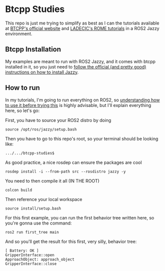 # Btcpp Studies

This repo is just me trying to simplify as best as I can the tutorials available at [BTCPP's official website](https://www.behaviortree.dev/) and [LADECIC's ROME tutorials](https://github.com/lesunb/rome2024_tutorials) in a ROS2 Jazzy environment.

## Btcpp Installation

My examples are meant to run with ROS2 Jazzy, and it comes with btcpp installed in it, so you just need to [follow the official (and pretty good) instructions on how to install Jazzy](https://docs.ros.org/en/jazzy/Installation.html).

## How to run

In my tutorials, I'm going to run everything on ROS2, so [understanding how to use it before trying this](https://docs.ros.org/en/jazzy/Tutorials/Beginner-Client-Libraries.html) is highly advisable, but I'll explain everything here, so let's go:

First, you have to source your ROS2 distro by doing

`source /opt/ros/jazzy/setup.bash`

Then you have to go to this repo's root, so your terminal should be looking like:

`.../.../btcpp-studies$`

As good practice, a nice rosdep can ensure the packages are cool

`rosdep install -i --from-path src --rosdistro jazzy -y`

You need to then compile it all (IN THE ROOT)

`colcon build`

Then reference your local workspace

`source install/setup.bash`

For this first example, you can run the first behavior tree written here, so you're gonna use the command:

`ros2 run first_tree main`

And so you'll get the result for this first, very silly, behavior tree:

```
[ Battery: OK ]
GripperInterface::open
ApproachObject: approach_object
GripperInterface::close
```
